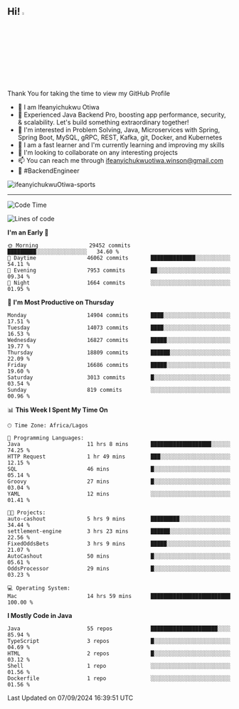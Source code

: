 <!-- BLOG-POST-LIST:START --><!-- BLOG-POST-LIST:END -->

## Hi! <img src="https://media.giphy.com/media/hvRJCLFzcasrR4ia7z/giphy.gif" width="4%"> 

Thank You for taking the time to view my GitHub Profile

- 👋 I am Ifeanyichukwu Otiwa
- 🚀 Experienced Java Backend Pro, boosting app performance, security, & scalability. Let's build something extraordinary together!
- 👀 I'm interested in Problem Solving, Java, Microservices with Spring, Spring Boot, MySQL, gRPC, REST, Kafka, git, Docker, and Kubernetes
- 🌱 I am a fast learner and I'm currently learning and improving my skills
- 💞️ I'm looking to collaborate on any interesting projects
- 📫 You can reach me through ifeanyichukwuotiwa.winson@gmail.com
- 🚀 #BackendEngineer

<p align="left" marginTop="10px"> <img src="https://komarev.com/ghpvc/?username=ifeanyichukwuOtiwa-sports&label=Profile%20views&color=0e75b6&style=for-the-badge" alt="ifeanyichukwuOtiwa-sports" /> </p>

***

<!--START_SECTION:waka-->
![Code Time](http://img.shields.io/badge/Code%20Time-2%2C875%20hrs%2037%20mins-blue)

![Lines of code](https://img.shields.io/badge/From%20Hello%20World%20I%27ve%20Written-20.9%20million%20lines%20of%20code-blue)

**I'm an Early 🐤** 

```text
🌞 Morning                29452 commits       █████████░░░░░░░░░░░░░░░░   34.60 % 
🌆 Daytime                46062 commits       ██████████████░░░░░░░░░░░   54.11 % 
🌃 Evening                7953 commits        ██░░░░░░░░░░░░░░░░░░░░░░░   09.34 % 
🌙 Night                  1664 commits        ░░░░░░░░░░░░░░░░░░░░░░░░░   01.95 % 
```
📅 **I'm Most Productive on Thursday** 

```text
Monday                   14904 commits       ████░░░░░░░░░░░░░░░░░░░░░   17.51 % 
Tuesday                  14073 commits       ████░░░░░░░░░░░░░░░░░░░░░   16.53 % 
Wednesday                16827 commits       █████░░░░░░░░░░░░░░░░░░░░   19.77 % 
Thursday                 18809 commits       ██████░░░░░░░░░░░░░░░░░░░   22.09 % 
Friday                   16686 commits       █████░░░░░░░░░░░░░░░░░░░░   19.60 % 
Saturday                 3013 commits        █░░░░░░░░░░░░░░░░░░░░░░░░   03.54 % 
Sunday                   819 commits         ░░░░░░░░░░░░░░░░░░░░░░░░░   00.96 % 
```


📊 **This Week I Spent My Time On** 

```text
🕑︎ Time Zone: Africa/Lagos

💬 Programming Languages: 
Java                     11 hrs 8 mins       ███████████████████░░░░░░   74.25 % 
HTTP Request             1 hr 49 mins        ███░░░░░░░░░░░░░░░░░░░░░░   12.15 % 
SQL                      46 mins             █░░░░░░░░░░░░░░░░░░░░░░░░   05.14 % 
Groovy                   27 mins             █░░░░░░░░░░░░░░░░░░░░░░░░   03.04 % 
YAML                     12 mins             ░░░░░░░░░░░░░░░░░░░░░░░░░   01.41 % 

🐱‍💻 Projects: 
auto-cashout             5 hrs 9 mins        █████████░░░░░░░░░░░░░░░░   34.44 % 
settlement-engine        3 hrs 23 mins       ██████░░░░░░░░░░░░░░░░░░░   22.56 % 
FixedOddsBets            3 hrs 9 mins        █████░░░░░░░░░░░░░░░░░░░░   21.07 % 
AutoCashout              50 mins             █░░░░░░░░░░░░░░░░░░░░░░░░   05.61 % 
OddsProcessor            29 mins             █░░░░░░░░░░░░░░░░░░░░░░░░   03.23 % 

💻 Operating System: 
Mac                      14 hrs 59 mins      █████████████████████████   100.00 % 
```

**I Mostly Code in Java** 

```text
Java                     55 repos            █████████████████████░░░░   85.94 % 
TypeScript               3 repos             █░░░░░░░░░░░░░░░░░░░░░░░░   04.69 % 
HTML                     2 repos             █░░░░░░░░░░░░░░░░░░░░░░░░   03.12 % 
Shell                    1 repo              ░░░░░░░░░░░░░░░░░░░░░░░░░   01.56 % 
Dockerfile               1 repo              ░░░░░░░░░░░░░░░░░░░░░░░░░   01.56 % 
```




 Last Updated on 07/09/2024 16:39:51 UTC
<!--END_SECTION:waka-->

<!--
<p align="center">
![trophy](https://github-profile-trophy.vercel.app/?username=ifeanyichukwuOtiwa-sports&theme=onedark) (https://github.com/ryo-ma/github-profile-trophy)
</p>
-->

<!---
ifeanyi-otiwa/ifeanyi-otiwa is a ✨ special ✨ repository because its `README.md` (this file) appears on your GitHub profile.
You can click the Preview link to take a look at your changes.
--->
